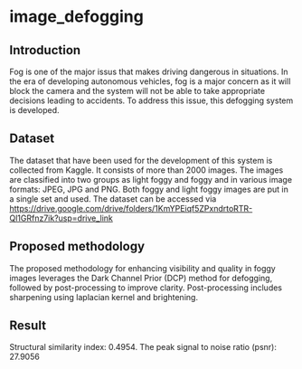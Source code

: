 # image_defogging

## Introduction
Fog is one of the major issus that makes driving dangerous in situations. In the era of developing autonomous vehicles, fog is a major concern as it will block the camera and the system will not be able to take appropriate decisions leading to accidents. To address this issue, this defogging system is developed.

## Dataset
The dataset that have been used for the development of this system is collected from Kaggle. It consists of more than 2000 images. The images are classified into two groups as light foggy and foggy and in various image formats: JPEG, JPG and PNG. Both foggy and light foggy images are put in a single set and used. The dataset can be accessed via https://drive.google.com/drive/folders/1KmYPEiqf5ZPxndrtoRTR-Ql1GRfnz7ik?usp=drive_link

## Proposed methodology
The proposed methodology for enhancing visibility and quality in foggy images leverages the Dark Channel Prior (DCP) method for defogging, followed by post-processing to improve clarity. Post-processing includes sharpening using laplacian kernel and brightening. 

## Result
Structural similarity index: 0.4954. The peak signal to noise ratio (psnr): 27.9056

